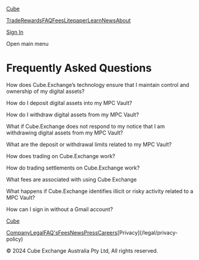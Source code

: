[Cube](/ "Cube | The World's Fastest Crypto Exchange")

[Trade](/trade)[Rewards](/rewards)[FAQ](/faqs)[Fees](/fees)[Litepaper](/litepaper)[Learn](/learn)[News](/news)[About](/about)

[Sign In](/signin)

Open main menu

# Frequently Asked Questions

How does Cube.Exchange’s technology ensure that I maintain control and
ownership of my digital assets?

How do I deposit digital assets into my MPC Vault?

How do I withdraw digital assets from my MPC Vault?

What if Cube.Exchange does not respond to my notice that I am withdrawing
digital assets from my MPC Vault?

What are the deposit or withdrawal limits related to my MPC Vault?

How does trading on Cube.Exchange work?

How do trading settlements on Cube.Exchange work?

What fees are associated with using Cube Exchange

What happens if Cube.Exchange identifies illicit or risky activity related to
a MPC Vault?

How can I sign in without a Gmail account?

[Cube](/ "Cube | The World's Fastest Crypto Exchange")

[Company](/company)[Legal](/legal)[FAQ's](/faqs)[Fees](/fees)[News](/news)[Press](/press)[Careers](https://www.linkedin.com/company/cubexch/jobs)[Privacy](/legal/privacy-
policy)

[](https://www.twitter.com/cubexch)[](https://www.instagram.com/cubexch/)[](https://www.linkedin.com/company/cubexch)[](https://www.youtube.com/@cubexch)

© 2024 Cube Exchange Australia Pty Ltd, All rights reserved.

